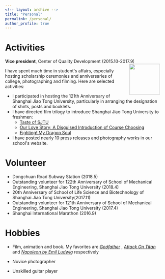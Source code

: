 ```yaml
---
<!-- layout: archive -->
title: "Personal"
permalink: /personal/
author_profile: true
---
```


# Activities

**Vice president**, Center of Quality Development (2015.10-2017.9) <img src="https://zhuangdingyi.github.io/files/coqd.png" style="width: 100px;float: right;"/> 

I have spent much time in student's affairs, especially hosting scholarship ceremonies and anniversaries of college, photographing and filming. Here are selected activities:

* I participated in hosting the 121th Anniversary of Shanghai Jiao Tong University, particularly in arranging the designation of shirts, posts and booklets.
* I have directed film trilogy to introduce Shanghai Jiao Tong University to freshmen: 
	* [Taste of SJTU](https://www.bilibili.com/video/av5993077/)
	* [Our Love Story: A Disguised Introduction of Course Choosing](https://www.bilibili.com/video/av5993224/)
	* [Fighting! My Dragon Soul](https://www.bilibili.com/video/av5993587/) 
* I have posted nearly 10 press releases and photography works in our school's website.

# Volunteer
* Dongchuan Road Subway Station (2018.5)
* Outstanding volunteer for 122th Anniversary of School of Mechanical Engineering, Shanghai Jiao Tong University (2018.4)
* 20th Anniversary of School of Life Science and Biotechnology of Shanghai Jiao Tong University(2017.11)
* Outstanding volunteer for 121th Anniversary of School of Mechanical Engineering, Shanghai Jiao Tong University (2017.4)
* Shanghai International Marathon (2016.9)


# Hobbies

* Film, animation and book. My favorites are [*Godfather*](https://www.imdb.com/title/tt0068646/) , [*Attack On Titan*](https://www.imdb.com/title/tt2560140/) and [*Napoleon by Emil Ludwig*](https://www.goodreads.com/book/show/129399.Napoleon) respectively

* Novice photographer

* Unskilled guitar player